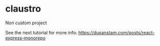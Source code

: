 # claustro
Non custom project

See the next tutorial for more info: https://dusanstam.com/posts/react-express-monorepo
